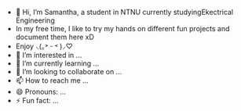 - 👋 Hi, I’m Samantha, a student in NTNU currently studyingEkectrical Engineering
- In my free time, I like to try my hands on different fun projects and document them here xD
- Enjoy ⸜(｡˃ ᵕ ˂ )⸝♡
- 👀 I’m interested in ...
- 🌱 I’m currently learning ...
- 💞️ I’m looking to collaborate on ...
- 📫 How to reach me ...
- 😄 Pronouns: ...
- ⚡ Fun fact: ...

<!---
codegummy/codegummy is a ✨ special ✨ repository because its `README.md` (this file) appears on your GitHub profile.
You can click the Preview link to take a look at your changes.
--->
